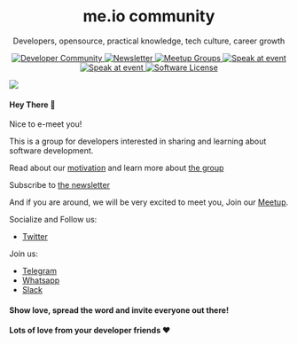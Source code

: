 
<p align="center">
  <h1 align="center">me.io community</h1>
  <p align="center">Developers, opensource, practical knowledge, tech culture, career growth</p>
  <p align="center">
    <a href="https://me.io">
        <img src="https://img.shields.io/badge/DEV-Community-blue.svg?style=flat-square" alt="Developer Community">
    </a>
    <a href="https://me.io/subscribe-to-our-newsletter">
        <img src="https://img.shields.io/badge/DEV-Newsletter-black.svg?style=flat-square" alt="Newsletter">
    </a>
    <a href="https://me.io/meetup-group">
        <img src="https://img.shields.io/badge/DEV-Meetup-red.svg?style=flat-square" alt="Meetup Groups">
    </a>
    <a href="https://me.io/speak-at-event">
        <img src="https://img.shields.io/badge/Speakers-Welcome-blue.svg?style=flat-square" alt="Speak at event">
    </a>
    <a href="https://me.io/feedback">
        <img src="https://img.shields.io/badge/Feedback-Thanks-yellow.svg?style=flat-square" alt="Speak at event">
    </a>
    <a href="LICENSE.md">
        <img src="https://img.shields.io/badge/<3-OSS-brightgreen.svg?style=flat-square" alt="Software License">
    </a>
  </p>
</p>

![](https://i.imgur.com/dTe9SKq.png)

#### Hey There 👋

Nice to e-meet you! 

This is a group for developers interested in sharing and learning about software development.

Read about our [motivation](https://me.io/motivation) and learn more about [the group](https://me.io/group-intro)

Subscribe to [the newsletter](https://me.io/subscribe-to-our-newsletter)

And if you are around, we will be very excited to meet you, Join our [Meetup](https://me.io/meetup-group).

Socialize and Follow us:
- [Twitter](https://me.io/twitter)

Join us:
- [Telegram](https://me.io/join-telegram)
- [Whatsapp](https://me.io/join-whatsapp)
- [Slack](https://me.io/join-slack)

#### Show love, spread the word and invite everyone out there!

#### Lots of love from your developer friends ❤️️
